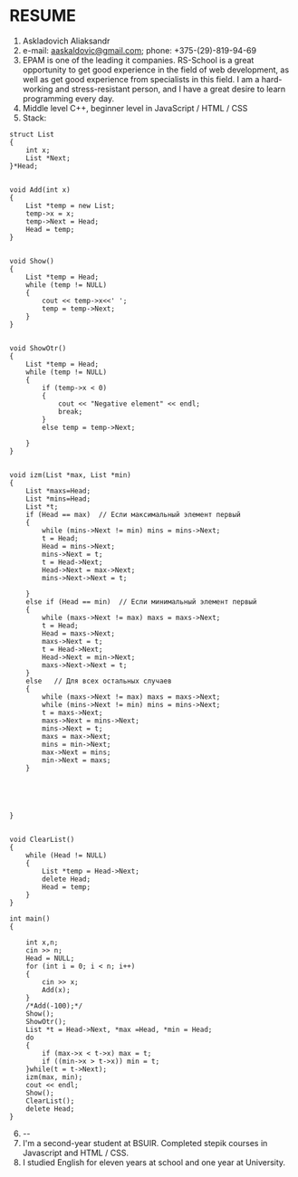 # RESUME

  
  

1. Askladovich Aliaksandr
2. e-mail: aaskaldovic@gmail.com; phone: +375-(29)-819-94-69
3. EPAM is one of the leading it companies. RS-School is a great opportunity to get good experience in the field of web development, as well as get good experience from specialists in this field. I am a hard-working and stress-resistant person, and I have a great desire to learn programming every day.
4. Middle level C++, beginner level in JavaScript / HTML / CSS
5. Stack:
```
struct List
{
	int x;                                              
	List *Next;
}*Head;


void Add(int x)
{
	List *temp = new List;                             
	temp->x = x;                                        
	temp->Next = Head;                         
	Head = temp;                               
}


void Show()                                
{
	List *temp = Head;                          
	while (temp != NULL)                                
	{
		cout << temp->x<<' ';
		temp = temp->Next;                             
	}
}


void ShowOtr()
{
	List *temp = Head;
	while (temp != NULL)
	{
		if (temp->x < 0)
		{
			cout << "Negative element" << endl; 
			break;
		}
		else temp = temp->Next;
		
	}
}


void izm(List *max, List *min)
{
	List *maxs=Head;
	List *mins=Head;
	List *t;
	if (Head == max)  // Если максимальный элемент первый
	{
		while (mins->Next != min) mins = mins->Next;
		t = Head;
		Head = mins->Next;
		mins->Next = t;
		t = Head->Next;
		Head->Next = max->Next;
		mins->Next->Next = t;

	}
	else if (Head == min)  // Если минимальный элемент первый 
	{
		while (maxs->Next != max) maxs = maxs->Next;
		t = Head;
		Head = maxs->Next;
		maxs->Next = t;
		t = Head->Next;
		Head->Next = min->Next;
		maxs->Next->Next = t;
	}
	else   // Для всех остальных случаев
	{
		while (maxs->Next != max) maxs = maxs->Next;
		while (mins->Next != min) mins = mins->Next;
		t = maxs->Next;
		maxs->Next = mins->Next;
		mins->Next = t;
		maxs = max->Next;
		mins = min->Next;
		max->Next = mins;
		min->Next = maxs;
	}
	
	
	
	
	
}


void ClearList()
{
	while (Head != NULL)                        
	{
		List *temp = Head->Next;                    
		delete Head;                                
		Head = temp;                                
	}
}

int main()
{
	
	int x,n;
	cin >> n;
	Head = NULL; 
	for (int i = 0; i < n; i++)
	{
		cin >> x;
		Add(x); 
	}
	/*Add(-100);*/
	Show(); 
	ShowOtr();
	List *t = Head->Next, *max =Head, *min = Head;
	do
	{
		if (max->x < t->x) max = t;
		if ((min->x > t->x)) min = t;
	}while(t = t->Next);
	izm(max, min);
	cout << endl;
	Show();
	ClearList(); 
	delete Head;
}
```
6. --
7. I'm a second-year student at BSUIR. Completed stepik courses in Javascript and HTML / CSS.
8. I studied English for eleven years at school and one year at University. 